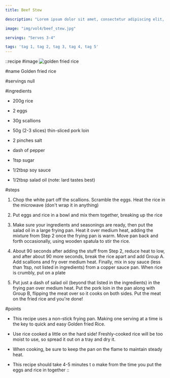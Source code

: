 ```yaml
---
title: Beef Stew

description: "Lorem ipsum dolor sit amet, consectetur adipiscing elit, sed do eiusmod tempor incididunt ut labore et dolore magna aliqua. Tincidunt eget nullam non nisi est sit amet facilisis."

image: "img/vol4/beef_stew.jpg"

servings: "Serves 3-4"

tags: 'tag 1, tag 2, tag 3, tag 4, tag 5'
---
```


::recipe
#image
![golden fried rice](/img/vol12/golden_fried_rice.jpg)

#name
Golden fried rice

#servings
null

#ingredients
- 200g rice
- 2 eggs
- 30g scallions
- 50g (2-3 slices) thin-sliced pork loin

- 2 pinches salt
- dash of pepper

- 1tsp sugar
- 1/2tbsp soy sauce
- 1/2tbsp salad oil (note: lard tastes best)

#steps
1. Chop the white part off the scallions. Scramble the eggs. Heat the rice in the microwave (don't wrap it in anything)

2. Put eggs and rice in a bowl and mix them together, breaking up the rice

3. Make sure your ingredients and seasonings are ready, then put the salad oil in a large frying pan. Heat it over medium heat, adding the mixture from Step 2 once the frying pan is warm. Move pan back and forth occasionally, using wooden spatula to stir the rice.

4. About 90 seconds after adding the stuff from Step 2, reduce heat to low, and after about 90 more seconds, break the rice apart and add Group A. Add scallions and fry over medium heat. Finally, mix in soy sauce (less than 1tsp, not listed in ingredients) from a copper sauce pan. When rice is crumbly, put on a plate

5. Put just a dash of salad oil (beyond that listed in the ingredients) in the frying pan over medium heat. Put the pork loin in the pan along with Group B, flipping the meat over so it cooks on both sides. Put the meat on the fried rice and you're done!

#points
- This recipe uses a non-stick frying pan. Making one serving at a time is the key to quick and easy Golden fried Rice.

- Use rice cooked a little on the hard side! Freshly-cooked rice will be too moist to use, so spread it out on a tray and dry it.

- When cooking, be sure to keep the pan on the flame to maintain steady heat.

- This recipe should take 4-5 minutes t o make from the time you put the eggs and rice in together
::